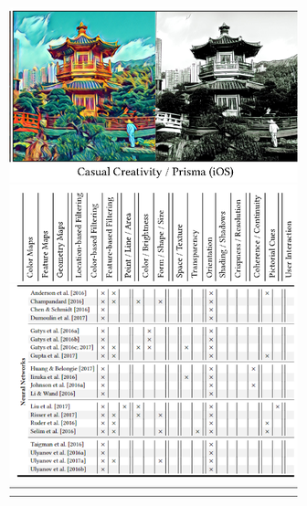 ![](1pnRFQmj5EwrRgf7TKQ1.png)
![](12ASqusSBoV2HZmTgUVy.png)
![](1x4uKapcsnzsh99rhSDA.png)



----

----

